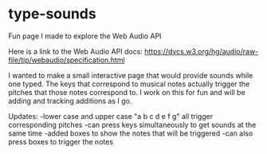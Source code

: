 type-sounds
===========

Fun page I made to explore the Web Audio API

Here is a link to the Web Audio API docs: https://dvcs.w3.org/hg/audio/raw-file/tip/webaudio/specification.html

I wanted to make a small interactive page that would provide sounds while one typed.
The keys that correspond to musical notes actually trigger the pitches that those notes correspond to.
I work on this for fun and will be adding and tracking additions as I go.

Updates:
-lower case and upper case "a b c d e f g" all trigger corresponding pitches
-can press keys simultaneously to get sounds at the same time
-added boxes to show the notes that will be triggered
-can also press boxes to trigger the notes
